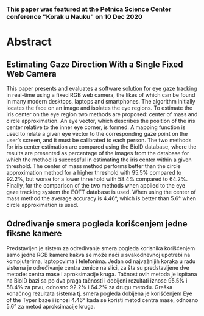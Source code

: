 ### This paper was featured at the Petnica Science Center conference "Korak u Nauku" on 10 Dec 2020

# Abstract

## Estimating Gaze Direction With a Single Fixed Web Camera

This paper presents and evaluates a software solution for eye gaze tracking in real-time using a fixed RGB web camera, the likes of which can be found in many modern desktops, laptops and smartphones. The algorithm initially locates the face on an image and isolates the eye regions. To estimate the iris center on the eye region two methods are proposed: center of mass and circle approximation. An eye vector, which describes the position of the iris center relative to the inner eye corner, is formed. A mapping function is used to relate a given eye vector to the corresponding gaze point on the user’s screen, and it must be calibrated to each person. The two methods for iris center estimation are compared using the BioID database, where the results are presented as percentage of the images from the database for which the method is successful in estimating the iris center within a given threshold. The center of mass method performs better than the circle approximation method for a higher threshold with 95.5% compared to 92.2%, but worse for a lower threshold with 58.4% compared to 64.2%. Finally, for the comparison of the two methods when applied to the eye gaze tracking system the EOTT database is used. When using the center of mass method the average accuracy is 4.46°, which is better than 5.6° when circle approximation is used.

## Određivanje smera pogleda korišcenjem jedne fiksne kamere

Predstavljen je sistem za određivanje smera pogleda korisnika korišćenjem samo jedne RGB kamere kakva se može naći u svakodnevnoj upotrebi na kompjuterima, laptopovima i telefonima. Jedan od najvažnijih koraka u radu sistema je određivanje centra zenice na slici, za šta su predstavljene dve metode: centra mase i aproksimacije kruga. Tačnost ovih metoda je ispitana na BioID bazi sa po dva praga tačnosti i dobijeni rezultati iznose 95.5% i 58.4% za prvu, odnosno 92.2% i 64.2% za drugu metodu. Greška konačnog rezultata sistema tj. smera pogleda dobijena je korišćenjem Eye of the Typer baze i iznosi 4.46° kada se koristi metod centra mase, odnosno 5.6° za metod aproksimacije kruga.

